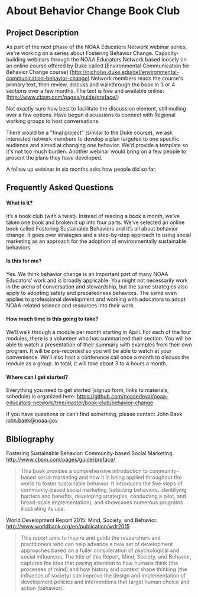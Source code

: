 # About Behavior Change Book Club

## Project Description
As part of the next phase of the NOAA Educators Network webinar series, we're working on a series about Fostering Behavior Change. Capacity-building webinars through the NOAA Educators Network based loosely on an online course offered by Duke called [Environmental Communication for Behavior Change course]  (http://nicholas.duke.edu/del/environmental-communication-behavior-change) Network members reads the course's primary text, then review, discuss and walkthrough the book in 3 or 4 sections over a few months. The text is free and available online: (http://www.cbsm.com/pages/guide/preface/)

Not exactly sure how best to facilitate the discussion element, still mulling over a few options. Have begun discussions to connect with Regional working groups to host conversations.

There would be a "final project" (similar to the Duke course), we ask interested network members to develop a plan targeted to one specific audience and aimed at changing one behavior. We'd provide a template so it's not too much burden. Another webinar would bring on a few people to present the plans they have developed.

A follow up webinar in six months asks how people did so far.

## Frequently Asked Questions

#### What is it?

It’s a book club (with a twist). Instead of reading a book a month, we’ve taken one book and broken it up into four parts. We’ve selected an online book called Fostering Sustainable Behaviors and it’s all about behavior change. It goes over strategies and a step-by-step approach to using social marketing as an approach for the adoption of environmentally sustainable behaviors. 

#### Is this for me?

Yes. We think behavior change is an important part of many NOAA Educators’ work and is broadly applicable. You might not necessarily work in the arena of conversation and stewardship, but the same strategies also apply to adopting safety and preparedness behaviors. The same even applies to professional development and working with educators to adopt NOAA-related science and resources into their work. 

#### How much time is this going to take?

We’ll walk through a module per month starting in April. For each of the four modules, there is a volunteer who has summarized their section. You will be able to watch a presentation of their summary with examples from their own program. It will be pre-recorded so you will be able to watch at your convenience. We’ll also host a conference call once a month to discuss the module as a group. In total, it will take about 3 to 4 hours a month. 

#### Where can I get started?

Everything you need to get started (signup form, links to materials, schedule) is organized here:
https://github.com/noaaedeval/noaa-educators-network/tree/master/book-club/behavior-change

If you have questions or can’t find something, please contact John Baek john.baek@noaa.gov 


## Bibliography

Fostering Sustainable Behavior: Community-based Social Marketing. http://www.cbsm.com/pages/guide/preface/
> This book provides a comprehensive introduction to community-based social marketing and how it is being applied throughout the world to foster sustainable behavior. It introduces the five steps of community-based social marketing (selecting behaviors, identifying barriers and benefits, developing strategies, conducting a pilot, and broad-scale implementation), and showcases numerous programs illustrating its use.

World Development Report 2015: Mind, Society, and Behavior. http://www.worldbank.org/en/publication/wdr2015
> This report aims to inspire and guide the researchers and practitioners who can help advance a new set of development approaches based on a fuller consideration of psychological and social influences. The title of this Report, Mind, Society, and Behavior, captures the idea that paying attention to how humans think (the processes of mind) and how history and context shape thinking (the influence of society) can improve the design and implementation of development policies and interventions that target human choice and action (behavior). 
